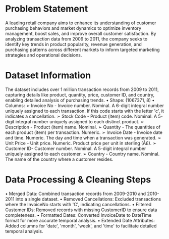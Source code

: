 # Problem Statement

A leading retail company aims to enhance its understanding of customer purchasing
behaviors and market dynamics to optimize inventory management, boost sales, and
improve overall customer satisfaction. By analyzing transaction data from 2009 to
2011, the company seeks to identify key trends in product popularity, revenue
generation, and purchasing patterns across different markets to inform targeted
marketing strategies and operational decisions.

# Dataset Information

The dataset includes over 1 million transaction records from 2009 to 2011, capturing details like product,
quantity, price, customer ID, and country, enabling detailed analysis of purchasing trends.
• Shape: (1067371, 8)
• Columns:
➢ Invoice No - Invoice number. Nominal. A 6-digit integral number uniquely assigned to each transaction. If
this code starts with the letter 'c', it indicates a cancellation.
➢ Stock Code - Product (item) code. Nominal. A 5-digit integral number uniquely assigned to each distinct
product.
➢ Description - Product (item) name. Nominal.
➢ Quantity - The quantities of each product (item) per transaction. Numeric.
➢ Invoice Date - Invoice date and time. Numeric. The day and time when a transaction was generated.
➢ Unit Price - Unit price. Numeric. Product price per unit in sterling (Â£).
➢ Customer ID- Customer number. Nominal. A 5-digit integral number uniquely assigned to each customer.
➢ Country - Country name. Nominal. The name of the country where a customer resides.

# Data Processing & Cleaning Steps

• Merged Data: Combined transaction records from 2009-2010 and 2010-2011 into a
single dataset.
• Removed Cancellations: Excluded transactions where the InvoiceNo starts with 'C',
indicating cancellations.
• Filtered Customer IDs: Removed records with missing CustomerID to ensure data
completeness.
• Formatted Dates: Converted InvoiceDate to DateTime format for more accurate
temporal analysis.
• Extended Date Attributes: Added columns for 'date', 'month', 'week', and 'time' to
facilitate detailed temporal analysis.

